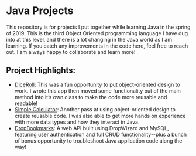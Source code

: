 # Java Projects

This repository is for projects I put together while learning Java in the spring of 2019. This is the third Object Oriented programming language I have dug into at this level, and there is a lot changing in the Java world as I am learning. If you catch any improvements in the code here, feel free to reach out. I am always happy to collaborate and learn more!

## Project Highlights:
* [DiceRoll](https://github.com/jhunschejones/Java-Projects/tree/master/DiceRoll): This was a fun opportunity to put object-oriented design to work. I wrote this app then moved some functionality out of the main method into it’s own class to make the code more reusable and readable!
* [Simple Calculator](https://github.com/jhunschejones/Java-Projects/tree/master/SimpleCalculator): Another pass at using object-oriented design to create reusable code. I was also able to get more hands on experience with more data types and how they interact in Java.
* [DropBookmarks](https://github.com/jhunschejones/Java-Projects/tree/master/DropBookmarks): A web API built using DropWizard and MySQL, featuring user authentication and full CRUD functionality--plus a bunch of bonus opportunity to troubleshoot Java application code along the way!
